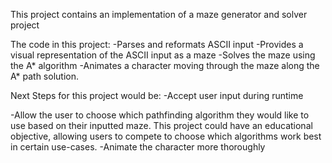 This project contains an implementation of a maze generator and solver project

The code in this project:
-Parses and reformats ASCII input
-Provides a visual representation of the ASCII input as a maze
-Solves the maze using the A* algorithm
-Animates a character moving through the maze along the A* path solution. 

Next Steps for this project would be:
-Accept user input during runtime

-Allow the user to choose which pathfinding algorithm they would like to use
based on their inputted maze. This project could have an educational objective, 
allowing users to compete to choose which algorithms work best in certain use-cases. 
-Animate the character more thoroughly
